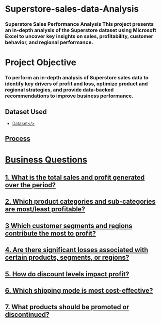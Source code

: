 # Superstore-sales-data-Analysis
### Superstore Sales Performance Analysis This project presents an in-depth analysis of the Superstore dataset using Microsoft Excel to uncover key insights on sales, profitability, customer behavior, and regional performance.

# Project Objective
### To perform an in-depth analysis of Superstore sales data to identify key drivers of profit and loss, optimize product and regional strategies, and provide data-backed recommendations to improve business performance.

## Dataset Used
- <a href="https://docs.google.com/spreadsheets/d/1tdJjSNlFODi74R9I3HUI099kOVR9Gt34/edit?usp=drive_link&ouid=105395049779753279685&rtpof=true&sd=true">Dataset</>
## Process
#   Business Questions
## 1.	What is the total sales and profit generated over the period?
## 2.	Which product categories and sub-categories are most/least profitable?
## 3	Which customer segments and regions contribute the most to profit?
## 4.	Are there significant losses associated with certain products, segments, or regions?
## 5.	How do discount levels impact profit?
## 6.	Which shipping mode is most cost-effective?
## 7.	What products should be promoted or discontinued?


